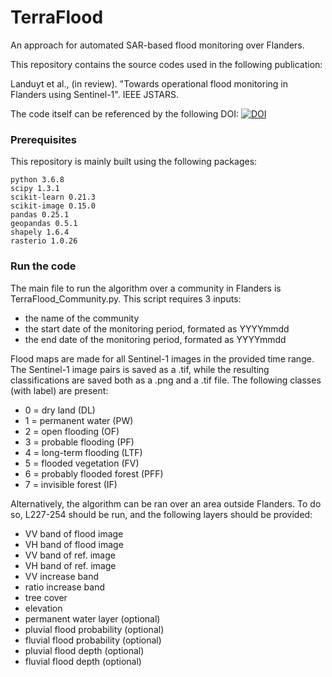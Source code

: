 # TerraFlood
An approach for automated SAR-based flood monitoring over Flanders.

This repository contains the source codes used in the following publication:

Landuyt et al., (in review). "Towards operational flood monitoring in Flanders using Sentinel-1". IEEE JSTARS.

The code itself can be referenced by the following DOI: [![DOI](https://zenodo.org/badge/306652567.svg)](https://zenodo.org/badge/latestdoi/306652567)

### Prerequisites
This repository is mainly built using the following packages:
```
python 3.6.8
scipy 1.3.1
scikit-learn 0.21.3
scikit-image 0.15.0
pandas 0.25.1
geopandas 0.5.1
shapely 1.6.4
rasterio 1.0.26
```

### Run the code
The main file to run the algorithm over a community in Flanders is TerraFlood_Community.py. This script requires 3 inputs:
- the name of the community
- the start date of the monitoring period, formated as YYYYmmdd
- the end date of the monitoring period, formated as YYYYmmdd

Flood maps are made for all Sentinel-1 images in the provided time range. The Sentinel-1 image pairs is saved as a .tif, while the resulting classifications are saved both as a .png and a .tif file. The following classes (with label) are present: 
- 0 = dry land (DL)
- 1 = permanent water (PW)
- 2 = open flooding (OF)
- 3 = probable flooding (PF)
- 4 = long-term flooding (LTF)
- 5 = flooded vegetation (FV)
- 6 = probably flooded forest (PFF)
- 7 = invisible forest (IF)

Alternatively, the algorithm can be ran over an area outside Flanders. To do so, L227-254 should be run, and the following layers should be provided:
- VV band of flood image
- VH band of flood image
- VV band of ref. image
- VH band of ref. image
- VV increase band
- ratio increase band
- tree cover
- elevation
- permanent water layer (optional)
- pluvial flood probability (optional)
- fluvial flood probability (optional)
- pluvial flood depth (optional)
- fluvial flood depth (optional)
